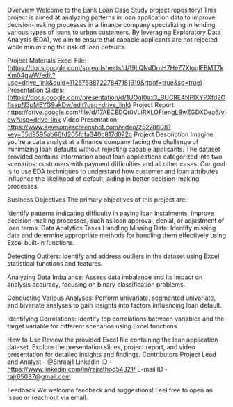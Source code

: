 Overview
Welcome to the Bank Loan Case Study project repository! This project is aimed at analyzing patterns in loan application data to improve decision-making processes in a finance company specializing in lending various types of loans to urban customers. By leveraging Exploratory Data Analysis (EDA), we aim to ensure that capable applicants are not rejected while minimizing the risk of loan defaults.

Project Materials
Excel File: (https://docs.google.com/spreadsheets/d/19LQNdDrnH7HeZ7XlqqIFBMT7kKm04gwW/edit?usp=drive_link&ouid=112575387227847181919&rtpof=true&sd=true)
Presentation Slides: (https://docs.google.com/presentation/d/1UOgl0ax3_BUCRE4NPIXYPXfd2OflsapN3pMEYG9akDw/edit?usp=drive_link)
Project Report: https://drive.google.com/file/d/17AECEDQt0VulRXLOFtengLBwZGDXDea6/view?usp=drive_link
Video Presentation: https://www.awesomescreenshot.com/video/25278608?key=55d9595ab66fd205fcfa340c817d072c
Project Description
Imagine you're a data analyst at a finance company facing the challenge of minimizing loan defaults without rejecting capable applicants. The dataset provided contains information about loan applications categorized into two scenarios: customers with payment difficulties and all other cases. Our goal is to use EDA techniques to understand how customer and loan attributes influence the likelihood of default, aiding in better decision-making processes.

Business Objectives
The primary objectives of this project are:

Identify patterns indicating difficulty in paying loan instalments.
Improve decision-making processes, such as loan approval, denial, or adjustment of loan terms.
Data Analytics Tasks
Handling Missing Data: Identify missing data and determine appropriate methods for handling them effectively using Excel built-in functions.

Detecting Outliers: Identify and address outliers in the dataset using Excel statistical functions and features.

Analyzing Data Imbalance: Assess data imbalance and its impact on analysis accuracy, focusing on binary classification problems.

Conducting Various Analyses: Perform univariate, segmented univariate, and bivariate analyses to gain insights into factors influencing loan default.

Identifying Correlations: Identify top correlations between variables and the target variable for different scenarios using Excel functions.

How to Use
Review the provided Excel file containing the loan application dataset.
Explore the presentation slides, project report, and video presentation for detailed insights and findings.
Contributors
Project Lead and Analyst - @Shraaj1 Linkedin ID - https://www.linkedin.com/in/rajrathod54321/ E-mail ID - rajr65037@gmail.com

Feedback
We welcome feedback and suggestions! Feel free to open an issue or reach out via email.
